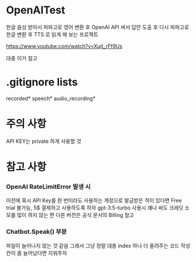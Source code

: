 # OpenAITest
한글 음성 받아서 파파고로 영어 변환 후 OpenAI API 써서 답안 도출 후 다시 파파고로 한글 변환 후 TTS 로 읽게 해 보는 프로젝트

https://www.youtube.com/watch?v=Xujt_rFf9Us 

대충 이거 참고

# .gitignore lists
recorded*
speech*
audio_recording*


# 주의 사항
API KEY는 private 하게 사용할 것


# 참고 사항
### OpenAI RateLimitError 발생 시
이전에 혹시 API Key를 한 번이라도 사용하는 계정으로 발급받은 적이 있다면 
Free trial 불가능, 5$ 결제하고 사용하도록 하자
gpt-3.5-turbo 사용시 꽤나 써도 크레딧 소모를 많이 하지 않는 편
다른 버전은 공식 문서의 Billing 참고<br>

### Chatbot.Speak() 부분 
파일이 늘어나지 않는 것 같음 
그래서 그냥 정말 대충 index 하나 더 올려주는 코드 작성
칸이 좀 늘어났다면 지워주자